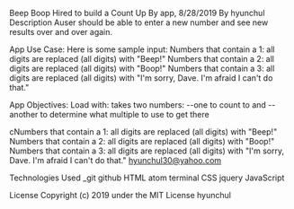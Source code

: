 Beep Boop
Hired to build a Count Up By app, 8/28/2019
By hyunchul
Description
Auser should be able to enter a new number and see new results over and over again.

App Use Case:
Here is some sample input:
Numbers that contain a 1: all digits are replaced (all digits) with "Beep!"
Numbers that contain a 2: all digits are replaced (all digits) with "Boop!"
Numbers that contain a 3: all digits are replaced (all digits) with "I'm sorry, Dave. I'm afraid I can't do that."

App Objectives:
Load with:
takes two numbers: --one to count to and --another to determine what multiple to use to get there

cNumbers that contain a 1: all digits are replaced (all digits) with "Beep!"
Numbers that contain a 2: all digits are replaced (all digits) with "Boop!"
Numbers that contain a 3: all digits are replaced (all digits) with "I'm sorry, Dave. I'm afraid I can't do that."
hyunchul30@yahoo.com

Technologies Used
_git github HTML atom terminal CSS jquery JavaScript

License
Copyright (c) 2019 under the MIT License hyunchul
